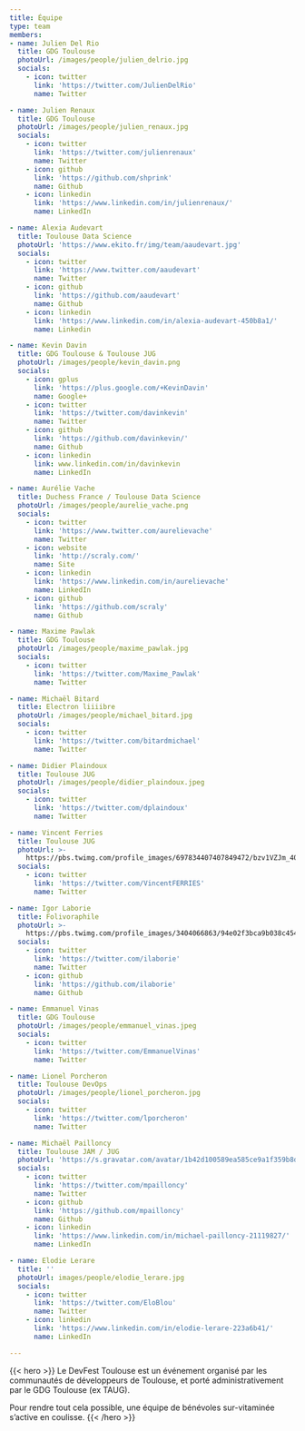 ```yaml
---
title: Équipe
type: team
members:
- name: Julien Del Rio
  title: GDG Toulouse
  photoUrl: /images/people/julien_delrio.jpg
  socials:
    - icon: twitter
      link: 'https://twitter.com/JulienDelRio'
      name: Twitter

- name: Julien Renaux
  title: GDG Toulouse
  photoUrl: /images/people/julien_renaux.jpg
  socials:
    - icon: twitter
      link: 'https://twitter.com/julienrenaux'
      name: Twitter
    - icon: github
      link: 'https://github.com/shprink'
      name: Github
    - icon: linkedin
      link: 'https://www.linkedin.com/in/julienrenaux/'
      name: LinkedIn

- name: Alexia Audevart
  title: Toulouse Data Science
  photoUrl: 'https://www.ekito.fr/img/team/aaudevart.jpg'
  socials:
    - icon: twitter
      link: 'https://www.twitter.com/aaudevart'
      name: Twitter
    - icon: github
      link: 'https://github.com/aaudevart'
      name: Github
    - icon: linkedin
      link: 'https://www.linkedin.com/in/alexia-audevart-450b8a1/'
      name: Linkedin

- name: Kevin Davin
  title: GDG Toulouse & Toulouse JUG
  photoUrl: /images/people/kevin_davin.png
  socials:
    - icon: gplus
      link: 'https://plus.google.com/+KevinDavin'
      name: Google+
    - icon: twitter
      link: 'https://twitter.com/davinkevin'
      name: Twitter
    - icon: github
      link: 'https://github.com/davinkevin/'
      name: Github
    - icon: linkedin
      link: www.linkedin.com/in/davinkevin
      name: LinkedIn

- name: Aurélie Vache
  title: Duchess France / Toulouse Data Science
  photoUrl: /images/people/aurelie_vache.png
  socials:
    - icon: twitter
      link: 'https://www.twitter.com/aurelievache'
      name: Twitter
    - icon: website
      link: 'http://scraly.com/'
      name: Site
    - icon: linkedin
      link: 'https://www.linkedin.com/in/aurelievache'
      name: LinkedIn
    - icon: github
      link: 'https://github.com/scraly'
      name: Github

- name: Maxime Pawlak
  title: GDG Toulouse
  photoUrl: /images/people/maxime_pawlak.jpg
  socials:
    - icon: twitter
      link: 'https://twitter.com/Maxime_Pawlak'
      name: Twitter

- name: Michaël Bitard
  title: Electron liiiibre
  photoUrl: /images/people/michael_bitard.jpg
  socials:
    - icon: twitter
      link: 'https://twitter.com/bitardmichael'
      name: Twitter

- name: Didier Plaindoux
  title: Toulouse JUG
  photoUrl: /images/people/didier_plaindoux.jpeg
  socials:
    - icon: twitter
      link: 'https://twitter.com/dplaindoux'
      name: Twitter

- name: Vincent Ferries
  title: Toulouse JUG
  photoUrl: >-
    https://pbs.twimg.com/profile_images/697834407407849472/bzv1VZJm_400x400.jpg
  socials:
    - icon: twitter
      link: 'https://twitter.com/VincentFERRIES'
      name: Twitter

- name: Igor Laborie
  title: Folivoraphile
  photoUrl: >-
    https://pbs.twimg.com/profile_images/3404066863/94e02f3bca9b038c4546f4e42ed05bc6.jpeg
  socials:
    - icon: twitter
      link: 'https://twitter.com/ilaborie'
      name: Twitter
    - icon: github
      link: 'https://github.com/ilaborie'
      name: Github

- name: Emmanuel Vinas
  title: GDG Toulouse
  photoUrl: /images/people/emmanuel_vinas.jpeg
  socials:
    - icon: twitter
      link: 'https://twitter.com/EmmanuelVinas'
      name: Twitter

- name: Lionel Porcheron
  title: Toulouse DevOps
  photoUrl: /images/people/lionel_porcheron.jpg
  socials:
    - icon: twitter
      link: 'https://twitter.com/lporcheron'
      name: Twitter

- name: Michaël Pailloncy
  title: Toulouse JAM / JUG
  photoUrl: 'https://s.gravatar.com/avatar/1b42d100589ea585ce9a1f359b8d4496?s=160'
  socials:
    - icon: twitter
      link: 'https://twitter.com/mpailloncy'
      name: Twitter
    - icon: github
      link: 'https://github.com/mpailloncy'
      name: Github
    - icon: linkedin
      link: 'https://www.linkedin.com/in/michael-pailloncy-21119827/'
      name: LinkedIn

- name: Elodie Lerare
  title: ''
  photoUrl: images/people/elodie_lerare.jpg
  socials:
    - icon: twitter
      link: 'https://twitter.com/EloBlou'
      name: Twitter
    - icon: linkedin
      link: 'https://www.linkedin.com/in/elodie-lerare-223a6b41/'
      name: LinkedIn

---
```


{{< hero >}}
Le DevFest Toulouse est un événement organisé par les communautés de développeurs de Toulouse, et porté administrativement par le GDG Toulouse (ex TAUG).

Pour rendre tout cela possible, une équipe de bénévoles sur-vitaminée s’active en coulisse.
{{< /hero >}}
